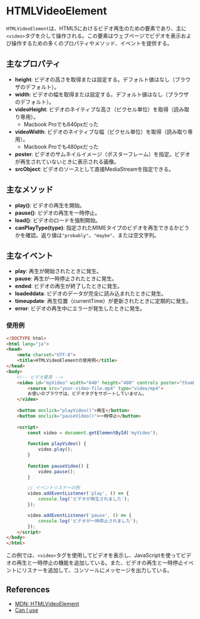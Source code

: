 # HTMLVideoElement

`HTMLVideoElement`は、HTML5におけるビデオ再生のための要素であり、主に`<video>`タグを介して操作される。この要素はウェブページでビデオを表示および操作するための多くのプロパティやメソッド、イベントを提供する。

## 主なプロパティ

- **height**: ビデオの高さを取得または設定する。デフォルト値はなし（ブラウザのデフォルト）。
- **width**: ビデオの幅を取得または設定する。デフォルト値はなし（ブラウザのデフォルト）。
- **videoHeight**: ビデオのネイティブな高さ（ピクセル単位）を取得（読み取り専用）。
  - Macbook Proでも640pxだった
- **videoWidth**: ビデオのネイティブな幅（ピクセル単位）を取得（読み取り専用）。
  - Macbook Proでも480pxだった
- **poster**: ビデオのサムネイルイメージ（ポスターフレーム）を指定。ビデオが再生されていないときに表示される画像。
- **srcObject**: ビデオのソースとして直接MediaStreamを指定できる。

## 主なメソッド

- **play()**: ビデオの再生を開始。
- **pause()**: ビデオの再生を一時停止。
- **load()**: ビデオのロードを強制開始。
- **canPlayType(type)**: 指定されたMIMEタイプのビデオを再生できるかどうかを確認。返り値は`"probably"`、`"maybe"`、または空文字列。

## 主なイベント

- **play**: 再生が開始されたときに発生。
- **pause**: 再生が一時停止されたときに発生。
- **ended**: ビデオの再生が終了したときに発生。
- **loadeddata**: ビデオのデータが完全に読み込まれたときに発生。
- **timeupdate**: 再生位置（currentTime）が更新されたときに定期的に発生。
- **error**: ビデオの再生中にエラーが発生したときに発生。

### 使用例

```html
<!DOCTYPE html>
<html lang="ja">
<head>
    <meta charset="UTF-8">
    <title>HTMLVideoElementの使用例</title>
</head>
<body>
    <!-- ビデオ要素 -->
    <video id="myVideo" width="640" height="480" controls poster="thumbnail.jpg">
        <source src="your-video-file.mp4" type="video/mp4">
        お使いのブラウザは、ビデオタグをサポートしていません。
    </video>
    
    <button onclick="playVideo()">再生</button>
    <button onclick="pauseVideo()">一時停止</button>
    
    <script>
        const video = document.getElementById('myVideo');
        
        function playVideo() {
            video.play();
        }
        
        function pauseVideo() {
            video.pause();
        }

        // イベントリスナーの例
        video.addEventListener('play', () => {
            console.log('ビデオが再生されました');
        });

        video.addEventListener('pause', () => {
            console.log('ビデオが一時停止されました');
        });
    </script>
</body>
</html>
```

この例では、`<video>`タグを使用してビデオを表示し、JavaScriptを使ってビデオの再生と一時停止の機能を追加している。また、ビデオの再生と一時停止イベントにリスナーを追加して、コンソールにメッセージを出力している。

## References

- [MDN: HTMLVideoElement](https://developer.mozilla.org/en-US/docs/Web/API/HTMLVideoElement)
- [Can I use](https://caniuse.com/mdn-api_htmlvideoelement)
